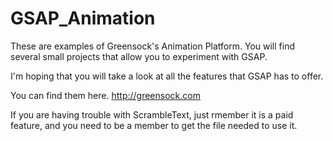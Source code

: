 # GSAP_Animation
These are examples of Greensock's Animation Platform. You will find several small projects that allow you to experiment with GSAP.

I'm hoping that you will take a look at all the features that GSAP has to offer. 

You can find them here. http://greensock.com

If you are having trouble with ScrambleText, just rmember it is a paid feature, and you need to be a member to get the file needed to use it. 
